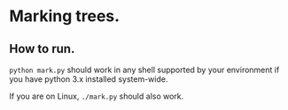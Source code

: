 # Marking trees.

## How to run.

`python mark.py` should work in any shell supported by your environment if you
have python 3.x installed system-wide.

If you are on Linux, `./mark.py` should also work.
